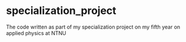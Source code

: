 # specialization_project
The code written as part of my specialization project on my fifth year on applied physics at NTNU
